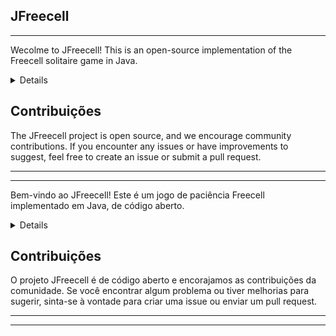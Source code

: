 ## JFreecell
 <hr>

Wecolme to JFreecell! This is an open-source implementation of the Freecell solitaire game in Java.

<details closed>
- Access the complete project documentations: ![DOCS](https://github.com/kielsonzinn/JFreecell/wiki)

- **Compiling and running**:
    • Use the following command to compile the game:
        javac JFreecell.java
    • The, run the game:
        java JFreecell

- **Playing JFreeCell**:
    • The game will starte, and you will see the game board with shuffled cards.
    • Follow the classic Freecell rules to move cards between stacks create sequences in descending order.
    • The goal is to move all cards to the upper founfations, organizing them by suit and in ascending order.
    • You win the game when all cards are moved to the foudations.
    • The foundations are located in the top-right corner and must be filled in ascending order from Ace to King, for each suit.

</details>

## Contribuições

The JFreecell project is open source, and we encourage community contributions. If you encounter any issues or have improvements to suggest, feel free to create an issue or submit a pull request.

<hr> <hr>

Bem-vindo ao JFreecell! Este é um jogo de paciência Freecell implementado em Java, de código aberto.

<details closed>
- Acesse à documentação completa do projeto: [DOCS](https://github.com/kielsonzinn/JFreecell/wiki)

- **Compilando e executando**:
    • Utilize o seguinte comando para compilar o jogo:
        javac JFreecell.java
    • Em seguida, execute o jogo:
        java JFreecell

- **Jogando o JFreeCell**:
    • O jogo será iniciado, e você verá o tabuleiro de jogo e as cartas embralhadas.
    • Use as regras clássicas do Freecell para mover as cartas entre as pilhas e criar sequências em ordem decrescente.
    • O objetivo é mover todas as cartas para as fundações superiores, organizando-as por naipe e em ordem crescente.
    • Você vence o jogo quando todas as cartas são movidas para as fundações.
    • As fundações estão localizadas no canto superior direito e devem ser preenchidas em ordem crescente de Ás a Rei, para cada naipe.
</details>

## Contribuições

O projeto JFreecell é de código aberto e encorajamos as contribuições da comunidade. Se você encontrar algum problema ou tiver melhorias para sugerir, sinta-se à vontade para criar uma issue ou enviar um pull request.

<hr> <hr>

